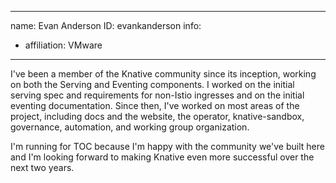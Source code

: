 -------------------------------------------------------------
name: Evan Anderson
ID: evankanderson
info:
  - affiliation: VMware
-------------------------------------------------------------

I've been a member of the Knative community since its inception, working on both the Serving and Eventing components. I worked on the initial serving spec and requirements for non-Istio ingresses and on the initial eventing documentation. Since then, I've worked on most areas of the project, including docs and the website, the operator, knative-sandbox, governance, automation, and working group organization.

I'm running for TOC because I'm happy with the community we've built here and I'm looking forward to making Knative even more successful over the next two years.

